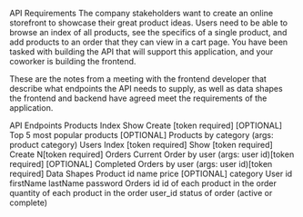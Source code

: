 API Requirements
The company stakeholders want to create an online storefront to showcase their great product ideas. Users need to be able to browse an index of all products, see the specifics of a single product, and add products to an order that they can view in a cart page. You have been tasked with building the API that will support this application, and your coworker is building the frontend.

These are the notes from a meeting with the frontend developer that describe what endpoints the API needs to supply, as well as data shapes the frontend and backend have agreed meet the requirements of the application.

API Endpoints
Products
Index
Show
Create [token required]
[OPTIONAL] Top 5 most popular products
[OPTIONAL] Products by category (args: product category)
Users
Index [token required]
Show [token required]
Create N[token required]
Orders
Current Order by user (args: user id)[token required]
[OPTIONAL] Completed Orders by user (args: user id)[token required]
Data Shapes
Product
id
name
price
[OPTIONAL] category
User
id
firstName
lastName
password
Orders
id
id of each product in the order
quantity of each product in the order
user_id
status of order (active or complete)

